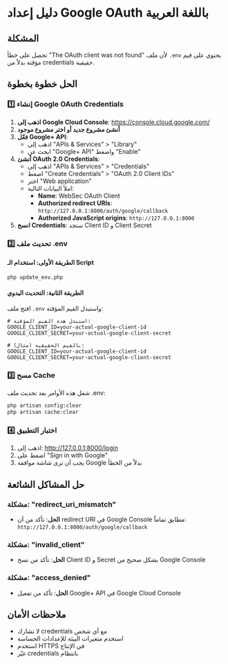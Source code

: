 # دليل إعداد Google OAuth باللغة العربية

## المشكلة
تحصل على خطأ "The OAuth client was not found" لأن ملف `.env` يحتوي على قيم مؤقتة بدلاً من credentials حقيقية.

## الحل خطوة بخطوة

### 1️⃣ إنشاء Google OAuth Credentials

1. **اذهب إلى Google Cloud Console**: https://console.cloud.google.com/
2. **أنشئ مشروع جديد أو اختر مشروع موجود**
3. **فعّل Google+ API**:
   - اذهب إلى "APIs & Services" > "Library"
   - ابحث عن "Google+ API" واضغط "Enable"
4. **أنشئ OAuth 2.0 Credentials**:
   - اذهب إلى "APIs & Services" > "Credentials"
   - اضغط "Create Credentials" > "OAuth 2.0 Client IDs"
   - اختر "Web application"
   - املأ البيانات التالية:
     - **Name**: WebSec OAuth Client
     - **Authorized redirect URIs**: `http://127.0.0.1:8000/auth/google/callback`
     - **Authorized JavaScript origins**: `http://127.0.0.1:8000`
5. **انسخ Credentials**: ستجد Client ID و Client Secret

### 2️⃣ تحديث ملف .env

#### الطريقة الأولى: استخدام الـ Script
```bash
php update_env.php
```

#### الطريقة الثانية: التحديث اليدوي
افتح ملف `.env` واستبدل القيم المؤقتة:

```env
# استبدل هذه القيم المؤقتة:
GOOGLE_CLIENT_ID=your-actual-google-client-id
GOOGLE_CLIENT_SECRET=your-actual-google-client-secret

# بالقيم الحقيقية (مثال):
GOOGLE_CLIENT_ID=your-actual-google-client-id
GOOGLE_CLIENT_SECRET=your-actual-google-client-secret
```

### 3️⃣ مسح Cache

شغل هذه الأوامر بعد تحديث ملف .env:

```bash
php artisan config:clear
php artisan cache:clear
```

### 4️⃣ اختبار التطبيق

1. اذهب إلى: http://127.0.0.1:8000/login
2. اضغط على "Sign in with Google"
3. يجب أن ترى شاشة موافقة Google بدلاً من الخطأ

## حل المشاكل الشائعة

### مشكلة: "redirect_uri_mismatch"
- **الحل**: تأكد من أن redirect URI في Google Console مطابق تماماً: `http://127.0.0.1:8000/auth/google/callback`

### مشكلة: "invalid_client"
- **الحل**: تأكد من نسخ Client ID و Secret بشكل صحيح من Google Console

### مشكلة: "access_denied"
- **الحل**: تأكد من تفعيل Google+ API في Google Cloud Console

## ملاحظات الأمان

- لا تشارك credentials مع أي شخص
- استخدم متغيرات البيئة للإعدادات الحساسة
- استخدم HTTPS في الإنتاج
- غيّر credentials بانتظام 